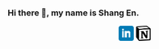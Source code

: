 ### Hi there 👋, my name is Shang En.

<p align='center'>
<a href="https://www.linkedin.com/in/simshangen/"><img height="30" src="https://raw.githubusercontent.com/12458/12458/master/icons/linkedin.png"></a>
<a href="https://www.notion.so/About-Sim-Shang-En-3cb6224d87a944339e0847a7e629f692"><img height="30" src="https://raw.githubusercontent.com/12458/12458/master/icons/notion.png"></a>
</p>
<!--
**12458/12458** is a ✨ _special_ ✨ repository because its `README.md` (this file) appears on your GitHub profile.

Here are some ideas to get you started:

- 🔭 I’m currently working on ...
- 🌱 I’m currently learning ...
- 👯 I’m looking to collaborate on ...
- 🤔 I’m looking for help with ...
- 💬 Ask me about ...
- 📫 How to reach me: ...
- 😄 Pronouns: ...
- ⚡ Fun fact: ...
-->
